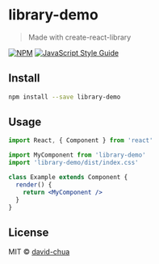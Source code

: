 # library-demo

> Made with create-react-library

[![NPM](https://img.shields.io/npm/v/library-demo.svg)](https://www.npmjs.com/package/library-demo) [![JavaScript Style Guide](https://img.shields.io/badge/code_style-standard-brightgreen.svg)](https://standardjs.com)

## Install

```bash
npm install --save library-demo
```

## Usage

```jsx
import React, { Component } from 'react'

import MyComponent from 'library-demo'
import 'library-demo/dist/index.css'

class Example extends Component {
  render() {
    return <MyComponent />
  }
}
```

## License

MIT © [david-chua](https://github.com/david-chua)
